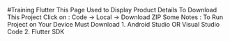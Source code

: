 #Training Flutter
This Page Used to Display Product Details
To Download This Project Click on : Code -> Local -> Download ZIP
Some Notes : To Run Project on Your Device Must Download 
             1. Android Studio OR Visual Studio Code
             2. Flutter SDK
